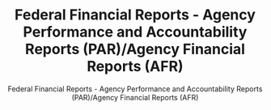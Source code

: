 ---
layout: resources-landing
title: "Federal Financial Reports - Agency Performance and Accountability Reports (PAR)/Agency Financial Reports (AFR)"
subtitle: "Federal Financial Reports - Agency Performance and Accountability Reports (PAR)/Agency Financial Reports (AFR)"
external_link: https://fasab.gov/resources/federal-financial-reports/
filters: payment-integrity website federal-agency cfoc
fiscal_year:
---